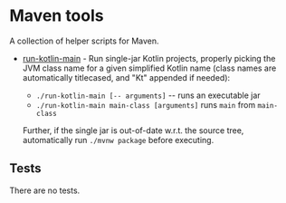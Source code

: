 # Maven tools

A collection of helper scripts for Maven.

* [run-kotlin-main](run-kotlin-main) - Run single-jar Kotlin projects,
  properly picking the JVM class name for a given simplified Kotlin name
  (class names are automatically titlecased, and "Kt" appended if needed):
    - `./run-kotlin-main [-- arguments]` -- runs an executable jar
    - `./run-kotlin-main main-class [arguments]` runs `main` from `main-class`

  Further, if the single jar is out-of-date w.r.t. the source tree,
  automatically run `./mvnw package` before executing.

## Tests

There are no tests.

